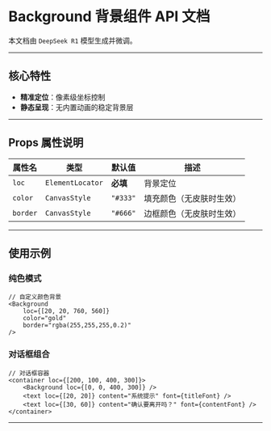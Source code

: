 # Background 背景组件 API 文档

本文档由 `DeepSeek R1` 模型生成并微调。

---

## 核心特性

-   **精准定位**：像素级坐标控制
-   **静态呈现**：无内置动画的稳定背景层

---

## Props 属性说明

| 属性名   | 类型             | 默认值   | 描述                     |
| -------- | ---------------- | -------- | ------------------------ |
| `loc`    | `ElementLocator` | **必填** | 背景定位                 |
| `color`  | `CanvasStyle`    | `"#333"` | 填充颜色（无皮肤时生效） |
| `border` | `CanvasStyle`    | `"#666"` | 边框颜色（无皮肤时生效） |

---

## 使用示例

### 纯色模式

```tsx
// 自定义颜色背景
<Background
    loc={[20, 20, 760, 560]}
    color="gold"
    border="rgba(255,255,255,0.2)"
/>
```

### 对话框组合

```tsx
// 对话框容器
<container loc={[200, 100, 400, 300]}>
    <Background loc={[0, 0, 400, 300]} />
    <text loc={[20, 20]} content="系统提示" font={titleFont} />
    <text loc={[30, 60]} content="确认要离开吗？" font={contentFont} />
</container>
```

---
